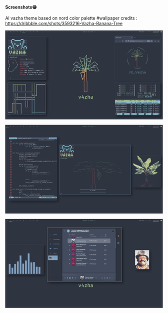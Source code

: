 #### **Screenshots😁**
Al vazha theme based on nord color palette
#wallpaper credits : 
https://dribbble.com/shots/3593216-Vazha-Banana-Tree

![vazha1](https://github.com/v4zha/vazha_dots/blob/master/screenshots/v2.png)

![vazha3](https://github.com/v4zha/vazha_dots/blob/master/screenshots/v3.png)

![vazha2](https://github.com/v4zha/vazha_dots/blob/master/screenshots/v1.png)
